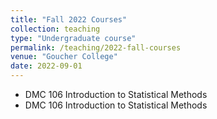 ```yaml
---
title: "Fall 2022 Courses"
collection: teaching
type: "Undergraduate course"
permalink: /teaching/2022-fall-courses
venue: "Goucher College"
date: 2022-09-01
---
```


* DMC 106 Introduction to Statistical Methods
* DMC 106 Introduction to Statistical Methods

